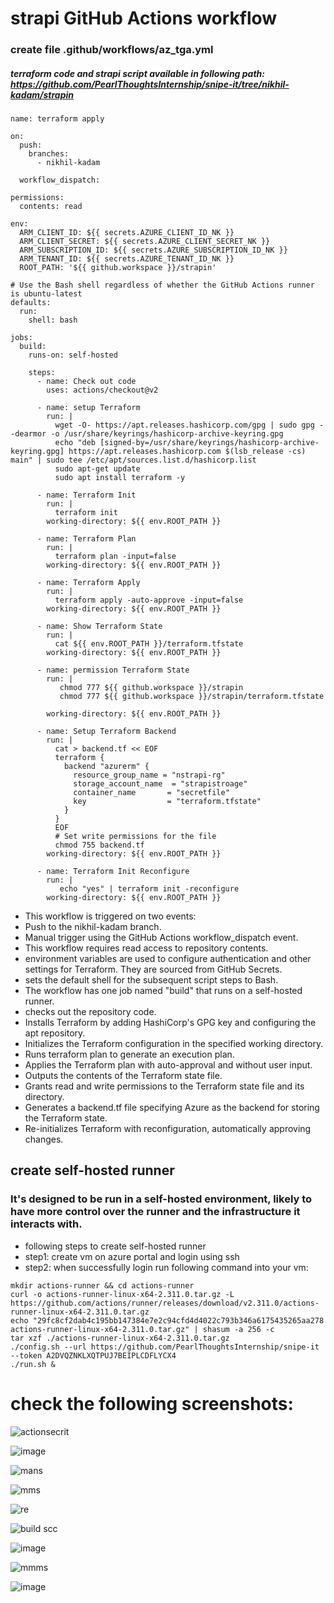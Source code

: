 # strapi GitHub Actions workflow 
### create file .github/workflows/az_tga.yml
##### terraform code and strapi script available in following path: https://github.com/PearlThoughtsInternship/snipe-it/tree/nikhil-kadam/strapin
```
name: terraform apply

on:
  push:
    branches:
      - nikhil-kadam
  
  workflow_dispatch:
  
permissions:
  contents: read

env:
  ARM_CLIENT_ID: ${{ secrets.AZURE_CLIENT_ID_NK }}
  ARM_CLIENT_SECRET: ${{ secrets.AZURE_CLIENT_SECRET_NK }}
  ARM_SUBSCRIPTION_ID: ${{ secrets.AZURE_SUBSCRIPTION_ID_NK }}
  ARM_TENANT_ID: ${{ secrets.AZURE_TENANT_ID_NK }}
  ROOT_PATH: '${{ github.workspace }}/strapin'

# Use the Bash shell regardless of whether the GitHub Actions runner is ubuntu-latest
defaults:
  run:
    shell: bash

jobs:
  build:
    runs-on: self-hosted

    steps:
      - name: Check out code
        uses: actions/checkout@v2  
    
      - name: setup Terraform
        run: |
          wget -O- https://apt.releases.hashicorp.com/gpg | sudo gpg --dearmor -o /usr/share/keyrings/hashicorp-archive-keyring.gpg
          echo "deb [signed-by=/usr/share/keyrings/hashicorp-archive-keyring.gpg] https://apt.releases.hashicorp.com $(lsb_release -cs) main" | sudo tee /etc/apt/sources.list.d/hashicorp.list
          sudo apt-get update
          sudo apt install terraform -y
        
      - name: Terraform Init
        run: |
          terraform init 
        working-directory: ${{ env.ROOT_PATH }}
      
      - name: Terraform Plan
        run: |
          terraform plan -input=false
        working-directory: ${{ env.ROOT_PATH }}
      
      - name: Terraform Apply
        run: |
          terraform apply -auto-approve -input=false
        working-directory: ${{ env.ROOT_PATH }}
        
      - name: Show Terraform State
        run: |
          cat ${{ env.ROOT_PATH }}/terraform.tfstate
        working-directory: ${{ env.ROOT_PATH }}

      - name: permission Terraform State
        run: |
           chmod 777 ${{ github.workspace }}/strapin
           chmod 777 ${{ github.workspace }}/strapin/terraform.tfstate
           
        working-directory: ${{ env.ROOT_PATH }}

      - name: Setup Terraform Backend
        run: |
          cat > backend.tf << EOF
          terraform {
            backend "azurerm" {
              resource_group_name = "nstrapi-rg"
              storage_account_name  = "strapistroage"
              container_name       = "secretfile"
              key                  = "terraform.tfstate"
            }
          }
          EOF
          # Set write permissions for the file
          chmod 755 backend.tf
        working-directory: ${{ env.ROOT_PATH }} 

      - name: Terraform Init Reconfigure
        run: |
           echo "yes" | terraform init -reconfigure 
        working-directory: ${{ env.ROOT_PATH }}
   ```
- This workflow is triggered on two events:
- Push to the nikhil-kadam branch.
- Manual trigger using the GitHub Actions workflow_dispatch event.
- This workflow requires read access to repository contents.
- environment variables are used to configure authentication and other settings for Terraform. They are sourced from GitHub Secrets.
- sets the default shell for the subsequent script steps to Bash.
- The workflow has one job named "build" that runs on a self-hosted runner.
- checks out the repository code.
- Installs Terraform by adding HashiCorp's GPG key and configuring the apt repository.
- Initializes the Terraform configuration in the specified working directory.
- Runs terraform plan to generate an execution plan.
- Applies the Terraform plan with auto-approval and without user input.
- Outputs the contents of the Terraform state file.
- Grants read and write permissions to the Terraform state file and its directory.
- Generates a backend.tf file specifying Azure as the backend for storing the Terraform state.
- Re-initializes Terraform with reconfiguration, automatically approving changes.

## create self-hosted runner
### It's designed to be run in a self-hosted environment, likely to have more control over the runner and the infrastructure it interacts with.
- following steps to create self-hosted runner
- step1: create vm on azure portal and login using ssh
- step2: when successfully login run following command into your vm:
```
mkdir actions-runner && cd actions-runner
curl -o actions-runner-linux-x64-2.311.0.tar.gz -L https://github.com/actions/runner/releases/download/v2.311.0/actions-runner-linux-x64-2.311.0.tar.gz
echo "29fc8cf2dab4c195bb147384e7e2c94cfd4d4022c793b346a6175435265aa278  actions-runner-linux-x64-2.311.0.tar.gz" | shasum -a 256 -c
tar xzf ./actions-runner-linux-x64-2.311.0.tar.gz
./config.sh --url https://github.com/PearlThoughtsInternship/snipe-it --token A2DVQZNKLXQTPUJ7BEIPLCDFLYCX4
./run.sh &
```
# check the following screenshots:

![actionsecrit](https://github.com/nikhilk1699/strapi_installation/assets/109533285/bff2a19b-a70f-47a7-a3c5-75ac3be2214c)

![image](https://github.com/nikhilk1699/strapi_installation/assets/109533285/b36c3121-0a96-402a-8cfe-1120ae2f0649)

![mans](https://github.com/nikhilk1699/strapi_installation/assets/109533285/2baa1884-f78b-46f1-97b7-a33bc3602db0)

![mms](https://github.com/nikhilk1699/strapi_installation/assets/109533285/6bdd46e2-94b0-4348-ac21-4ad8ceac42e8)

![re](https://github.com/nikhilk1699/strapi_installation/assets/109533285/0c7436fb-5098-4054-bb47-2840b0db7ee5)

![build scc](https://github.com/nikhilk1699/strapi_installation/assets/109533285/4fa63b07-a72c-42de-aaef-e1763d8e009e)

![image](https://github.com/nikhilk1699/strapi_installation/assets/109533285/bfb86c56-d226-45c1-85f2-3a1ac7c1f874)

![mmms](https://github.com/nikhilk1699/strapi_installation/assets/109533285/7333ce20-deb7-4669-a9ca-6e118f4a2704)

![image](https://github.com/nikhilk1699/strapi_installation/assets/109533285/37de8f50-3fd1-461c-b231-680a84bf7a64)














   
